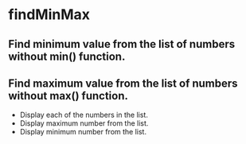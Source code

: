 # findMinMax

## Find minimum value from the list of numbers without min() function.

## Find maximum value from the list of numbers without max() function. 

* Display each of the numbers in the list.
* Display maximum number from the list.
* Display minimum number from the list. 